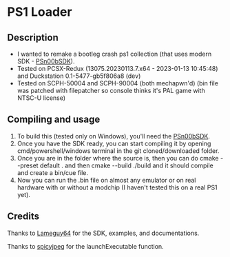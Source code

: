 # PS1 Loader

## Description

- I wanted to remake a bootleg crash ps1 collection (that uses modern SDK - [PSn00bSDK](https://github.com/Lameguy64/PSn00bSDK)).
- Tested on PCSX-Redux (13075.20230113.7.x64 - 2023-01-13 10:45:48) and Duckstation 0.1-5477-gb5f806a8 (dev)
- Tested on SCPH-50004 and SCPH-90004 (both mechapwn'd) (bin file was patched with filepatcher so console thinks it's PAL game with NTSC-U license)

## Compiling and usage

1. To build this (tested only on Windows), you'll need the [PSn00bSDK](https://github.com/Lameguy64/PSn00bSDK/blob/master/doc/installation.md).
2. Once you have the SDK ready, you can start compiling it by opening cmd/powershell/windows terminal in the git cloned/downloaded folder.
3. Once you are in the folder where the source is, then you can do cmake --preset default . and then cmake --build ./build and it should compile and create a bin/cue file.
4. Now you can run the .bin file on almost any emulator or on real hardware with or without a modchip (I haven't tested this on a real PS1 yet).

## Credits

Thanks to [Lameguy64](https://github.com/Lameguy64) for the SDK, examples, and documentations.

Thanks to [spicyjpeg](https://github.com/spicyjpeg) for the launchExecutable function.
